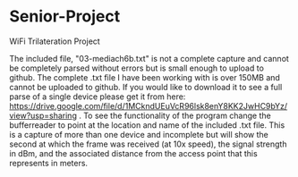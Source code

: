 # Senior-Project
WiFi Trilateration Project


The included file, "03-mediach6b.txt" is not a complete capture and cannot be completely parsed without errors but is small enough to upload to github. The complete .txt file I have been working with is over 150MB and cannot be uploaded to github. If you would like to download it to see a full parse of a single device please get it from here: https://drive.google.com/file/d/1MCkndUEuVcR96lsk8enY8KK2JwHC9bYz/view?usp=sharing . To see the functionality of the program change the bufferreader to point at the location and name of the included .txt file. This is a capture of more than one device and incomplete but will show the second at which the frame was received (at 10x speed), the signal strength in dBm, and the associated distance from the access point that this represents in meters.
